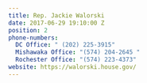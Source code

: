 ```yaml
---
title: Rep. Jackie Walorski
date: 2017-06-29 19:10:00 Z
position: 2
phone-numbers:
  DC Office: " (202) 225-3915"
  Mishawaka Office: "(574) 204-2645 "
  Rochester Office: "(574) 223-4373"
website: https://walorski.house.gov/
---
```



